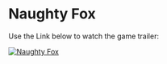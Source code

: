 # Naughty Fox
Use the Link below to watch the game trailer:

[![Naughty Fox](https://markdown-videos-api.jorgenkh.no/youtube/l6Yt1nZ4rC0?width=960&height=540)](https://www.youtube.com/watch?v=l6Yt1nZ4rC0)
